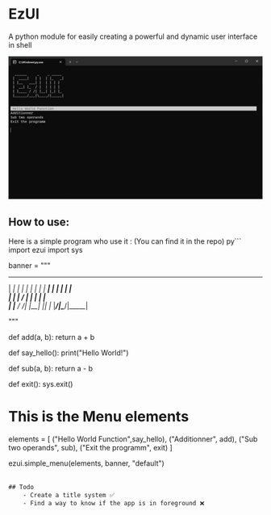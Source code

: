 # EzUI
A python module for easily creating a powerful and dynamic user interface in shell

![](https://github.com/Plunder283/ezui/blob/main/readme_assets/ui_exemple.png)

## How to use:

Here is a simple program who use it : (You can find it in the repo)
py```
import ezui
import sys

banner = """
  ______     _    _ _____ 
 |  ____|   | |  | |_   _|
 | |__   ___| |  | | | |  
 |  __| |_  / |  | | | |  
 | |____ / /| |__| |_| |_ 
 |______/___|\____/|_____|
                          
"""

def add(a, b):
    return a + b

def say_hello():
    print("Hello World!")

def sub(a, b):
    return a - b

def exit():
    sys.exit()

# This is the Menu elements
elements = [
    ("Hello World Function",say_hello),
    ("Additionner", add),
    ("Sub two operands", sub),
    ("Exit the programm", exit)
]

ezui.simple_menu(elements, banner, "default")
```

## Todo
    - Create a title system ✅
    - Find a way to know if the app is in foreground ❌
